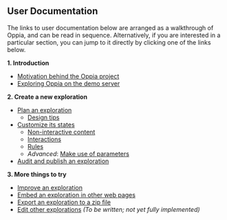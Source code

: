 ## User Documentation ##

The links to user documentation below are arranged as a walkthrough of Oppia, and can be read in sequence. Alternatively, if you are interested in a particular section, you can jump to it directly by clicking one of the links below.

**1. Introduction**
  * [Motivation behind the Oppia project](Motivation.md)
  * [Exploring Oppia on the demo server](IntroductoryPlaythrough.md)

**2. Create a new exploration**
  * [Plan an exploration](PlanningYourExploration.md)
    * [Design tips](DesignTips.md)
  * [Customize its states](CustomizingStates.md)
    * [Non-interactive content](NonInteractiveContent.md)
    * [Interactions](InteractiveWidgets.md)
    * [Rules](Rules.md)
    * _Advanced_: [Make use of parameters](Parameters.md)
  * [Audit and publish an exploration](AuditAndPublishYourExploration.md)

**3. More things to try**
  * [Improve an exploration](ImprovingYourExploration.md)
  * [Embed an exploration in other web pages](EmbeddingYourExploration.md)
  * [Export an exploration to a zip file](ExportingYourExploration.md)
  * [Edit other explorations](CollaborativeEditing.md) _(To be written; not yet fully implemented)_